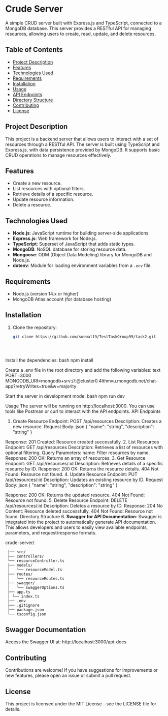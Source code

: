 # Crude Server

A simple CRUD server built with Express.js and TypeScript, connected to a MongoDB database. This server provides a RESTful API for managing resources, allowing users to create, read, update, and delete resources.

## Table of Contents

- [Project Description](#project-description)
- [Features](#features)
- [Technologies Used](#technologies-used)
- [Requirements](#requirements)
- [Installation](#installation)
- [Usage](#usage)
- [API Endpoints](#api-endpoints)
- [Directory Structure](#directory-structure)
- [Contributing](#contributing)
- [License](#license)

## Project Description

This project is a backend server that allows users to interact with a set of resources through a RESTful API. The server is built using TypeScript and Express.js, with data persistence provided by MongoDB. It supports basic CRUD operations to manage resources effectively.

## Features

- Create a new resource.
- List resources with optional filters.
- Retrieve details of a specific resource.
- Update resource information.
- Delete a resource.

## Technologies Used

- **Node.js**: JavaScript runtime for building server-side applications.
- **Express.js**: Web framework for Node.js.
- **TypeScript**: Superset of JavaScript that adds static types.
- **MongoDB**: NoSQL database for storing resource data.
- **Mongoose**: ODM (Object Data Modeling) library for MongoDB and Node.js.
- **dotenv**: Module for loading environment variables from a `.env` file.

## Requirements

- Node.js (version 14.x or higher)
- MongoDB Atlas account (for database hosting)

## Installation

1. Clone the repository:
   ```bash
   git clone https://github.com/soewal19/TestTaskGroup99/task2.git


  

Install the dependencies:
bash
npm install

Create a .env file in the root directory and add the following variables:
text
PORT=3000
MONGODB_URI=mongodb+srv://<username>:<password>@cluster0.4lthmvu.mongodb.net/chat-app?retryWrites=true&w=majority

Start the server in development mode:
bash
npm run dev

Usage
The server will be running on http://localhost:3000. You can use tools like Postman or curl to interact with the API endpoints.
API Endpoints
1. Create Resource
   Endpoint: POST /api/resources
   Description: Creates a new resource.
   Request Body:
   json
   {
   "name": "string",
   "description": "string"
   }

Response:
201 Created: Resource created successfully.
2. List Resources
   Endpoint: GET /api/resources
   Description: Retrieves a list of resources with optional filtering.
   Query Parameters:
   name: Filter resources by name.
   Response:
   200 OK: Returns an array of resources.
3. Get Resource
   Endpoint: GET /api/resources/:id
   Description: Retrieves details of a specific resource by ID.
   Response:
   200 OK: Returns the resource details.
   404 Not Found: Resource not found.
4. Update Resource
   Endpoint: PUT /api/resources/:id
   Description: Updates an existing resource by ID.
   Request Body:
   json
   {
   "name": "string",
   "description": "string"
   }

Response:
200 OK: Returns the updated resource.
404 Not Found: Resource not found.
5. Delete Resource
   Endpoint: DELETE /api/resources/:id
   Description: Deletes a resource by ID.
   Response:
   204 No Content: Resource deleted successfully.
   404 Not Found: Resource not found.
   Directory Structure
 6. **Swagger for API Documentation**: Swagger is integrated into the project to automatically generate API documentation. This allows developers and users to easily view available endpoints, parameters, and request/response formats.  

   crude-server/
  

     ├── src/
     ├── controllers/
     └── resourceController.ts
     ├── models/
     │   └── resourceModel.ts
     ├── routes/
     │   └── resourceRoutes.ts
     ├── swagger/
     │   └── swaggerOptions.ts
     ├── app.ts
     | └── index.ts
     ├── .env
     ├── .gitignore
     ├── package.json
     └── tsconfig.json

## Swagger Documentation
Access the Swagger UI at: http://localhost:3000/api-docs
## Contributing
Contributions are welcome! If you have suggestions for improvements or new features, please open an issue or submit a pull request.
## License
This project is licensed under the MIT License - see the LICENSE file for details.
